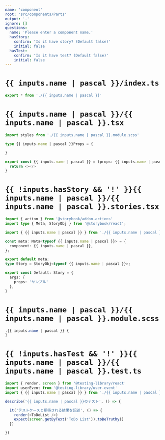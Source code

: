 ```yaml
---
name: 'component'
root: 'src/components/Parts'
output: '.'
ignore: []
questions:
  name: 'Please enter a component name.'
  hasStory:
    confirm: 'Is it have story? (Default false)'
    initial: false
  hasTest:
    confirm: 'Is it have test? (Default false)'
    initial: false
---
```


# `{{ inputs.name | pascal }}/index.ts`

```typescript
export * from './{{ inputs.name | pascal }}'
```

# `{{ inputs.name | pascal }}/{{ inputs.name | pascal }}.tsx`

```typescript
import styles from './{{ inputs.name | pascal }}.module.scss'

type {{ inputs.name | pascal }}Props = {

}

export const {{ inputs.name | pascal }} = (props: {{ inputs.name | pascal }}Props) => {
  return <></>
}
```

# `{{ !inputs.hasStory && '!' }}{{ inputs.name | pascal }}/{{ inputs.name | pascal }}.stories.tsx`

```typescript
import { action } from '@storybook/addon-actions'
import type { Meta, StoryObj } from '@storybook/react';

import { {{ inputs.name | pascal }} } from './{{ inputs.name | pascal }}'

const meta: Meta<typeof {{ inputs.name | pascal }}> = {
  component: {{ inputs.name | pascal }},
};

export default meta;
type Story = StoryObj<typeof {{ inputs.name | pascal }}>;

export const Default: Story = {
  args: {
    props: 'サンプル'
  },
}
```

# `{{ inputs.name | pascal }}/{{ inputs.name | pascal }}.module.scss`

```scss
.{{ inputs.name | pascal }} {
}
```

# `{{ !inputs.hasTest && '!' }}{{ inputs.name | pascal }}/{{ inputs.name | pascal }}.test.ts`

```typescript
import { render, screen } from '@testing-library/react'
import userEvent from '@testing-library/user-event'
import { {{ inputs.name | pascal }} } from './{{ inputs.name | pascal }}'

describe('{{ inputs.name | pascal }}のテスト', () => {

  it('テストケースと期待される結果を記述', () => {
    render(<ToDoList />)
    expect(screen.getByText('ToDo List')).toBeTruthy()
  })

})

```
